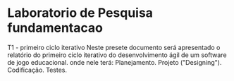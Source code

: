 # Laboratorio de Pesquisa fundamentacao
T1 - primeiro ciclo iterativo
Neste presete documento será apresentado o relatório do primeiro ciclo iterativo do desenvolvimento ágil de um software de jogo educacional.
onde nele terá:
Planejamento.
Projeto ("Designing").
Codificação.
Testes. 
